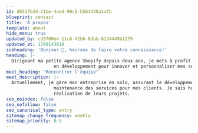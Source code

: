 ```yaml
---
id: d65d7b3d-11be-4aed-99c5-b564d40a1afb
blueprint: contact
title: 'À propos'
template: about
hide_menu: true
updated_by: cd3700e4-11c6-42b6-8dbb-6134449b1279
updated_at: 1700143810
subheading: 'Bonjour 👋, heureux de faire votre connaissance!'
heading: |-
  Dirigeant ma petite agence Shopify depuis deux ans, je mets à profit mes six ans d'expérience
                  en développement pour innover et personnaliser mes services Shopify à mes clients.
meet_heading: "Rencontrer l'équipe"
meet_description: |-
  Actuellement, je gère mon entreprise en solo, assurant le développement et la
                  maintenance des services pour mes clients. Je suis honoré de leur confiance quotidienne dans la
                  réalisation de leurs projets.
seo_noindex: false
seo_nofollow: false
seo_canonical_type: entry
sitemap_change_frequency: weekly
sitemap_priority: 0.5
---
```

